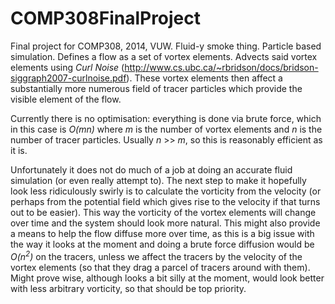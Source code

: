 COMP308FinalProject
===================

Final project for COMP308, 2014, VUW. Fluid-y smoke thing. Particle based simulation.
Defines a flow as a set of vortex elements. Advects said vortex elements using _Curl 
Noise_ (http://www.cs.ubc.ca/~rbridson/docs/bridson-siggraph2007-curlnoise.pdf).
These vortex elements then affect a substantially more numerous field of tracer particles
which provide the visible element of the flow.

Currently there is no optimisation: everything is done via brute force, which in this
case is _O(mn)_ where _m_ is the number of vortex elements and _n_ is the number of
tracer particles. Usually _n_ >> _m_, so this is reasonably efficient as it is.

Unfortunately it does not do much of a job at doing an accurate fluid simulation (or
even really attempt to). The next step to make it hopefully look less ridiculously 
swirly is to calculate the vorticity from the velocity (or perhaps from the potential
field which gives rise to the velocity if that turns out to be easier). This way the 
vorticity of the vortex elements will change over time and the system should look more 
natural. This might also provide a means to help the flow diffuse more over time, as
this is a big issue with the way it looks at the moment and doing a brute force diffusion
would be _O(n<sup>2</sup>)_ on the tracers, unless we affect the tracers by the velocity
of the vortex elements (so that they drag a parcel of tracers around with them). Might
prove wise, although looks a bit silly at the moment, would look better with less arbitrary
vorticity, so that should be top priority.
